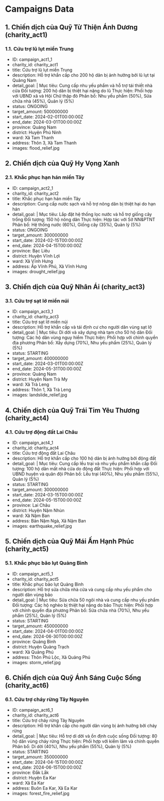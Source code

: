 # Campaigns Data

## 1. Chiến dịch của Quỹ Từ Thiện Ánh Dương (charity_act1)
### 1.1. Cứu trợ lũ lụt miền Trung
- ID: campaign_act1_1
- charity_id: charity_act1
- title: Cứu trợ lũ lụt miền Trung
- description: Hỗ trợ khẩn cấp cho 200 hộ dân bị ảnh hưởng bởi lũ lụt tại Quảng Nam
- detail_goal: |
    Mục tiêu: Cung cấp nhu yếu phẩm và hỗ trợ tái thiết nhà cửa
    Đối tượng: 200 hộ dân bị thiệt hại nặng do lũ
    Thực hiện: Phối hợp với UBND xã và Hội Chữ thập đỏ
    Phân bổ: Nhu yếu phẩm (50%), Sửa chữa nhà (45%), Quản lý (5%)
- status: ONGOING
- target_amount: 500000000
- start_date: 2024-02-01T00:00:00Z
- end_date: 2024-03-01T00:00:00Z
- province: Quảng Nam
- district: Huyện Phú Ninh
- ward: Xã Tam Thanh
- address: Thôn 3, Xã Tam Thanh
- images: flood_relief.jpg

## 2. Chiến dịch của Quỹ Hy Vọng Xanh
### 2.1. Khắc phục hạn hán miền Tây
- ID: campaign_act2_1
- charity_id: charity_act2
- title: Khắc phục hạn hán miền Tây
- description: Cung cấp nước sạch và hỗ trợ nông dân bị thiệt hại do hạn hán
- detail_goal: |
    Mục tiêu: Lắp đặt hệ thống lọc nước và hỗ trợ giống cây trồng
    Đối tượng: 150 hộ nông dân
    Thực hiện: Hợp tác với Sở NN&PTNT
    Phân bổ: Hệ thống nước (60%), Giống cây (35%), Quản lý (5%)
- status: ONGOING
- target_amount: 300000000
- start_date: 2024-02-15T00:00:00Z
- end_date: 2024-04-15T00:00:00Z
- province: Bạc Liêu
- district: Huyện Vĩnh Lợi
- ward: Xã Vĩnh Hưng
- address: Ấp Vĩnh Phú, Xã Vĩnh Hưng
- images: drought_relief.jpg

## 3. Chiến dịch của Quỹ Nhân Ái (charity_act3)
### 3.1. Cứu trợ sạt lở miền núi
- ID: campaign_act3_1
- charity_id: charity_act3
- title: Cứu trợ sạt lở miền núi
- description: Hỗ trợ khẩn cấp và tái định cư cho người dân vùng sạt lở
- detail_goal: |
    Mục tiêu: Di dời và xây dựng nhà tạm cho 50 hộ dân
    Đối tượng: Các hộ dân vùng nguy hiểm
    Thực hiện: Phối hợp với chính quyền địa phương
    Phân bổ: Xây dựng (70%), Nhu yếu phẩm (25%), Quản lý (5%)
- status: STARTING
- target_amount: 400000000
- start_date: 2024-03-01T00:00:00Z
- end_date: 2024-05-31T00:00:00Z
- province: Quảng Nam
- district: Huyện Nam Trà My
- ward: Xã Trà Leng
- address: Thôn 1, Xã Trà Leng
- images: landslide_relief.jpg

## 4. Chiến dịch của Quỹ Trái Tim Yêu Thương (charity_act4)
### 4.1. Cứu trợ động đất Lai Châu
- ID: campaign_act4_1
- charity_id: charity_act4
- title: Cứu trợ động đất Lai Châu
- description: Hỗ trợ khẩn cấp cho 100 hộ dân bị ảnh hưởng bởi động đất
- detail_goal: |
    Mục tiêu: Cung cấp lều trại và nhu yếu phẩm khẩn cấp
    Đối tượng: 100 hộ dân mất nhà cửa do động đất
    Thực hiện: Phối hợp với UBND huyện và quân đội
    Phân bổ: Lều trại (40%), Nhu yếu phẩm (55%), Quản lý (5%)
- status: STARTING
- target_amount: 300000000
- start_date: 2024-03-15T00:00:00Z
- end_date: 2024-05-15T00:00:00Z
- province: Lai Châu
- district: Huyện Nậm Nhùn
- ward: Xã Nậm Ban
- address: Bản Nậm Ngà, Xã Nậm Ban
- images: earthquake_relief.jpg

## 5. Chiến dịch của Quỹ Mái Ấm Hạnh Phúc (charity_act5)
### 5.1. Khắc phục bão lụt Quảng Bình
- ID: campaign_act5_1
- charity_id: charity_act5
- title: Khắc phục bão lụt Quảng Bình
- description: Hỗ trợ sửa chữa nhà cửa và cung cấp nhu yếu phẩm cho người dân vùng bão
- detail_goal: |
    Mục tiêu: Sửa chữa 50 ngôi nhà và cung cấp nhu yếu phẩm
    Đối tượng: Các hộ nghèo bị thiệt hại nặng do bão
    Thực hiện: Phối hợp với chính quyền địa phương
    Phân bổ: Sửa chữa nhà (70%), Nhu yếu phẩm (25%), Quản lý (5%)
- status: STARTING
- target_amount: 450000000
- start_date: 2024-04-01T00:00:00Z
- end_date: 2024-06-30T00:00:00Z
- province: Quảng Bình
- district: Huyện Quảng Trạch
- ward: Xã Quảng Phú
- address: Thôn Phú Lộc, Xã Quảng Phú
- images: storm_relief.jpg

## 6. Chiến dịch của Quỹ Ánh Sáng Cuộc Sống (charity_act6)
### 6.1. Cứu trợ cháy rừng Tây Nguyên
- ID: campaign_act6_1
- charity_id: charity_act6
- title: Cứu trợ cháy rừng Tây Nguyên
- description: Hỗ trợ khẩn cấp cho người dân vùng bị ảnh hưởng bởi cháy rừng
- detail_goal: |
    Mục tiêu: Hỗ trợ di dời và ổn định cuộc sống
    Đối tượng: 80 hộ dân vùng cháy rừng
    Thực hiện: Phối hợp với kiểm lâm và chính quyền
    Phân bổ: Di dời (40%), Nhu yếu phẩm (55%), Quản lý (5%)
- status: STARTING
- target_amount: 350000000
- start_date: 2024-04-15T00:00:00Z
- end_date: 2024-06-15T00:00:00Z
- province: Đắk Lắk
- district: Huyện Ea Kar
- ward: Xã Ea Kar
- address: Buôn Ea Kar, Xã Ea Kar
- images: forest_fire_relief.jpg
